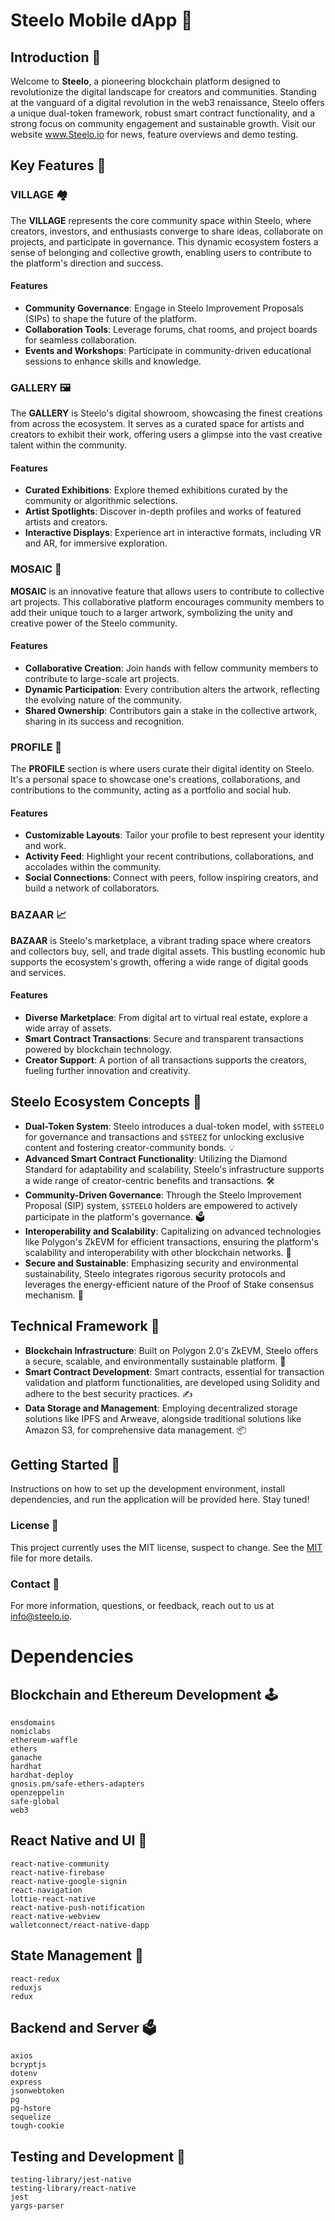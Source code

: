 # Steelo Mobile dApp 🚀

## Introduction 🌟

Welcome to **Steelo**, a pioneering blockchain platform designed to revolutionize the digital landscape for creators and communities. Standing at the vanguard of a digital revolution in the web3 renaissance, Steelo offers a unique dual-token framework, robust smart contract functionality, and a strong focus on community engagement and sustainable growth. Visit our website www.Steelo.io for news, feature overviews and demo testing.

## Key Features 🔑

### VILLAGE 🏘️

The **VILLAGE** represents the core community space within Steelo, where creators, investors, and enthusiasts converge to share ideas, collaborate on projects, and participate in governance. This dynamic ecosystem fosters a sense of belonging and collective growth, enabling users to contribute to the platform's direction and success.

#### Features
- **Community Governance**: Engage in Steelo Improvement Proposals (SIPs) to shape the future of the platform.
- **Collaboration Tools**: Leverage forums, chat rooms, and project boards for seamless collaboration.
- **Events and Workshops**: Participate in community-driven educational sessions to enhance skills and knowledge.

### GALLERY 🖼️

The **GALLERY** is Steelo's digital showroom, showcasing the finest creations from across the ecosystem. It serves as a curated space for artists and creators to exhibit their work, offering users a glimpse into the vast creative talent within the community.

#### Features
- **Curated Exhibitions**: Explore themed exhibitions curated by the community or algorithmic selections.
- **Artist Spotlights**: Discover in-depth profiles and works of featured artists and creators.
- **Interactive Displays**: Experience art in interactive formats, including VR and AR, for immersive exploration.

### MOSAIC 🧩

**MOSAIC** is an innovative feature that allows users to contribute to collective art projects. This collaborative platform encourages community members to add their unique touch to a larger artwork, symbolizing the unity and creative power of the Steelo community.

#### Features
- **Collaborative Creation**: Join hands with fellow community members to contribute to large-scale art projects.
- **Dynamic Participation**: Every contribution alters the artwork, reflecting the evolving nature of the community.
- **Shared Ownership**: Contributors gain a stake in the collective artwork, sharing in its success and recognition.

### PROFILE 📝

The **PROFILE** section is where users curate their digital identity on Steelo. It's a personal space to showcase one's creations, collaborations, and contributions to the community, acting as a portfolio and social hub.

#### Features
- **Customizable Layouts**: Tailor your profile to best represent your identity and work.
- **Activity Feed**: Highlight your recent contributions, collaborations, and accolades within the community.
- **Social Connections**: Connect with peers, follow inspiring creators, and build a network of collaborators.

### BAZAAR 📈

**BAZAAR** is Steelo's marketplace, a vibrant trading space where creators and collectors buy, sell, and trade digital assets. This bustling economic hub supports the ecosystem's growth, offering a wide range of digital goods and services.

#### Features
- **Diverse Marketplace**: From digital art to virtual real estate, explore a wide array of assets.
- **Smart Contract Transactions**: Secure and transparent transactions powered by blockchain technology.
- **Creator Support**: A portion of all transactions supports the creators, fueling further innovation and creativity.

## Steelo Ecosystem Concepts 📝

- **Dual-Token System**: Steelo introduces a dual-token model, with `$STEELO` for governance and transactions and `$STEEZ` for unlocking exclusive content and fostering creator-community bonds. 💡
- **Advanced Smart Contract Functionality**: Utilizing the Diamond Standard for adaptability and scalability, Steelo's infrastructure supports a wide range of creator-centric benefits and transactions. 🛠️
- **Community-Driven Governance**: Through the Steelo Improvement Proposal (SIP) system, `$STEELO` holders are empowered to actively participate in the platform's governance. 🗳️
- **Interoperability and Scalability**: Capitalizing on advanced technologies like Polygon's ZkEVM for efficient transactions, ensuring the platform's scalability and interoperability with other blockchain networks. 🔗
- **Secure and Sustainable**: Emphasizing security and environmental sustainability, Steelo integrates rigorous security protocols and leverages the energy-efficient nature of the Proof of Stake consensus mechanism. 🌱

## Technical Framework 🧩

- **Blockchain Infrastructure**: Built on Polygon 2.0's ZkEVM, Steelo offers a secure, scalable, and environmentally sustainable platform. 🔐
- **Smart Contract Development**: Smart contracts, essential for transaction validation and platform functionalities, are developed using Solidity and adhere to the best security practices. ✍️
- **Data Storage and Management**: Employing decentralized storage solutions like IPFS and Arweave, alongside traditional solutions like Amazon S3, for comprehensive data management. 📦

## Getting Started 🚀

Instructions on how to set up the development environment, install dependencies, and run the application will be provided here. Stay tuned!

### License 📄

This project currently uses the MIT license, suspect to change. See the [MIT](https://opensource.org/license/mit/) file for more details.

### Contact 📧

For more information, questions, or feedback, reach out to us at [info@steelo.io](mailto:info@steelo.io).

# Dependencies

## Blockchain and Ethereum Development 🕹️

    ensdomains
    nomiclabs
    ethereum-waffle
    ethers
    ganache
    hardhat
    hardhat-deploy
    gnosis.pm/safe-ethers-adapters
    openzeppelin
    safe-global
    web3

## React Native and UI 🌟

    react-native-community
    react-native-firebase
    react-native-google-signin
    react-navigation
    lottie-react-native
    react-native-push-notification
    react-native-webview
    walletconnect/react-native-dapp

## State Management 📰

    react-redux
    reduxjs
    redux

## Backend and Server 🗳️

    axios
    bcryptjs
    dotenv
    express
    jsonwebtoken
    pg
    pg-hstore
    sequelize
    tough-cookie

## Testing and Development 🔄

    testing-library/jest-native
    testing-library/react-native
    jest
    yargs-parser